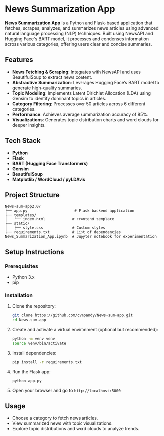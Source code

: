 # News Summarization App

**News Summarization App** is a Python and Flask-based application that fetches, scrapes, analyzes, and summarizes news articles using advanced natural language processing (NLP) techniques. Built using NewsAPI and Hugging Face's BART model, it processes and condenses information across various categories, offering users clear and concise summaries.

## Features

*  **News Fetching & Scraping**: Integrates with NewsAPI and uses BeautifulSoup to extract news content.
*  **Abstractive Summarization**: Leverages Hugging Face’s BART model to generate high-quality summaries.
*  **Topic Modeling**: Implements Latent Dirichlet Allocation (LDA) using Gensim to identify dominant topics in articles.
*  **Category Filtering**: Processes over 50 articles across 6 different categories.
*  **Performance**: Achieves average summarization accuracy of 85%.
*  **Visualizations**: Generates topic distribution charts and word clouds for deeper insights.

##  Tech Stack

* **Python**
* **Flask**
* **BART (Hugging Face Transformers)**
* **Gensim**
* **BeautifulSoup**
* **Matplotlib / WordCloud / pyLDAvis**

##  Project Structure

```
News-sum-app2.0/
├── app.py                     # Flask backend application
├── templates/
│   └── index.html            # Frontend template
├── static/
│   ├── style.css             # Custom styles
├── requirements.txt          # List of dependencies
News_Summarization_App.ipynb  # Jupyter notebook for experimentation
```

##  Setup Instructions

### Prerequisites

* Python 3.x
* pip

### Installation

1. Clone the repository:

   ```bash
   git clone https://github.com/cvmpandy/News-sum-app.git
   cd News-sum-app
   ```
2. Create and activate a virtual environment (optional but recommended):

   ```bash
   python -m venv venv
   source venv/bin/activate  
   ```
3. Install dependencies:

   ```bash
   pip install -r requirements.txt
   ```
4. Run the Flask app:

   ```bash
   python app.py
   ```
5. Open your browser and go to `http://localhost:5000`

##  Usage

* Choose a category to fetch news articles.
* View summarized news with topic visualizations.
* Explore topic distributions and word clouds to analyze trends.


